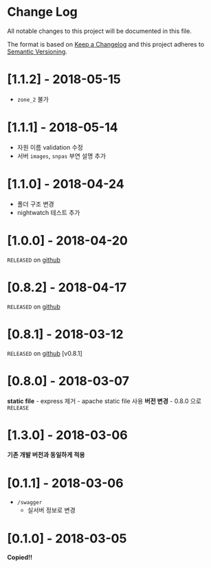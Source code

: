 # Change Log
All notable changes to this project will be documented in this file.

The format is based on [Keep a Changelog](http://keepachangelog.com/)
and this project adheres to [Semantic Versioning](http://semver.org/).

# [1.1.2] - 2018-05-15
- `zone_2` 불가

# [1.1.1] - 2018-05-14
- 자원 이름 validation 수정
- 서버 `images`, `snpas` 부연 설명 추가

# [1.1.0] - 2018-04-24
- 폴더 구조 변경
- nightwatch 테스트 추가

# [1.0.0] - 2018-04-20
`RELEASED` on [github](https://github.com/gcloudService/API-Partners-docs)

# [0.8.2] - 2018-04-17
`RELEASED` on [github](https://github.com/gcloudService/API-Partners-docs)

# [0.8.1] - 2018-03-12
`RELEASED` on [github](https://github.com/gcloudService/API-Partners-docs)
[v0.8.1]

# [0.8.0] - 2018-03-07
**static file**
    - express 제거
    - apache static file 사용
**버전 변경**
    - 0.8.0 으로 `RELEASE`

# [1.3.0] - 2018-03-06
**기존 개발 버전과 동일하게 적용**

# [0.1.1] - 2018-03-06
- `/swagger`
    - 실서버 정보로 변경

# [0.1.0] - 2018-03-05
**Copied!!**